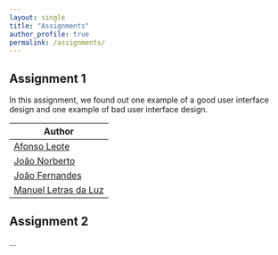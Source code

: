```yaml
---
layout: single
title: "Assignments"
author_profile: true
permalink: /assignments/
---
```

## Assignment 1

In this assignment, we found out one example of a good user interface design and
one example of bad user interface design.   

| Author                                                                               | 
| -------------------------------------------------------------------------------------|
| <a href="/ipm-website/reports/section1.pdf" target="_blank" >Afonso Leote</a>        |          
| <a href="/ipm-website/reports/assignment_1_69951.pdf" target="_blank">João Norberto</a>        |
| <a href="/ipm-website/reports/section1.pdf" target="_blank">João Fernandes</a>       |
| <a href="/ipm-website/reports/assignment_1_70199.pdf" target="_blank">Manuel Letras da Luz</a> |

## Assignment 2

...
